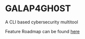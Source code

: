 # GALAP4GH0ST
A CLI based cybersecurity multitool

Feature Roadmap can be found [here](https://github.com/alexMcosta/GALAP4GH0ST/blob/main/TODO.md)
